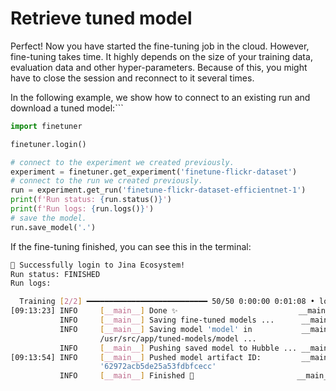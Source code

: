 # Retrieve tuned model

Perfect!
Now you have started the fine-tuning job in the cloud.
However, fine-tuning takes time. It highly depends on the size of your training data, evaluation data and other hyper-parameters. Because of this, you might have to close the session and reconnect to it several times.

In the following example, we show how to connect to an existing run and download a tuned model:```

```python
import finetuner

finetuner.login()

# connect to the experiment we created previously.
experiment = finetuner.get_experiment('finetune-flickr-dataset')
# connect to the run we created previously.
run = experiment.get_run('finetune-flickr-dataset-efficientnet-1')
print(f'Run status: {run.status()}')
print(f'Run logs: {run.logs()}')
# save the model.
run.save_model('.')
```

If the fine-tuning finished,
you can see this in the terminal:

```bash
🔐 Successfully login to Jina Ecosystem!
Run status: FINISHED
Run logs:

  Training [2/2] ━━━━━━━━━━━━━━━━━━━━━━━━━━━ 50/50 0:00:00 0:01:08 • loss: 0.050
[09:13:23] INFO     [__main__] Done ✨                           __main__.py:214
           INFO     [__main__] Saving fine-tuned models ...      __main__.py:217
           INFO     [__main__] Saving model 'model' in           __main__.py:228
                    /usr/src/app/tuned-models/model ...                         
           INFO     [__main__] Pushing saved model to Hubble ... __main__.py:232
[09:13:54] INFO     [__main__] Pushed model artifact ID:         __main__.py:238
                    '62972acb5de25a53fdbfcecc'                                  
           INFO     [__main__] Finished 🚀                       __main__.py:240```
```
